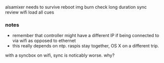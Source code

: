 alsamixer needs to survive reboot
img burn
check long duration sync
review wifi
load all cues


### notes
- remember that controller might have a different IP if being connected to via wifi as opposed to ethernet
- this really depends on ntp. raspis stay together, OS X on a different trip.


with a syncbox on wifi, sync is noticably worse. why?
